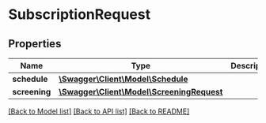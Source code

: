 # SubscriptionRequest

## Properties
Name | Type | Description | Notes
------------ | ------------- | ------------- | -------------
**schedule** | [**\Swagger\Client\Model\Schedule**](Schedule.md) |  | [optional] 
**screening** | [**\Swagger\Client\Model\ScreeningRequest**](ScreeningRequest.md) |  | [optional] 

[[Back to Model list]](../README.md#documentation-for-models) [[Back to API list]](../README.md#documentation-for-api-endpoints) [[Back to README]](../README.md)


